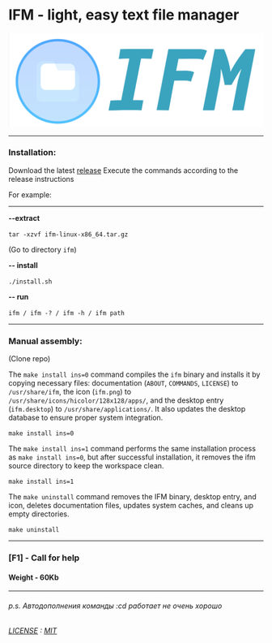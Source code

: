 # IFM - light, easy text file manager

<img src="logo-ifm.png" alt="scr" width="750">

____

### Installation:

Download the latest [release](https://github.com/yinmus/ifm/releases/)
Execute the commands according to the release instructions

For example:

___

**--extract**

`tar -xzvf ifm-linux-x86_64.tar.gz`

(Go to directory `ifm`)

**-- install**

`./install.sh`

**-- run**

`ifm / ifm -? / ifm -h / ifm path`

___


### Manual assembly:

(Clone repo)

The `make install ins=0` command compiles the `ifm` binary and installs it by copying necessary files: documentation (`ABOUT`, `COMMANDS`, `LICENSE`) to `/usr/share/ifm`, the icon (`ifm.png`) to `/usr/share/icons/hicolor/128x128/apps/`, and the desktop entry (`ifm.desktop`) to `/usr/share/applications/`. It also updates the desktop database to ensure proper system integration.

```
make install ins=0
```

The `make install ins=1` command performs the same installation process as `make install ins=0`, but after successful installation, it removes the ifm source directory to keep the workspace clean.

```
make install ins=1
```

The `make uninstall` command removes the IFM binary, desktop entry, and icon, deletes documentation files, updates system caches, and cleans up empty directories.

```
make uninstall
```

____

### [F1] - Call for help
#### Weight - 60Kb
___




###### p.s.  Автодополнения команды :cd работает не очень хорошо
###### [LICENSE](LICENSE) : [MIT](https://en.wikipedia.org/wiki/MIT_License)

